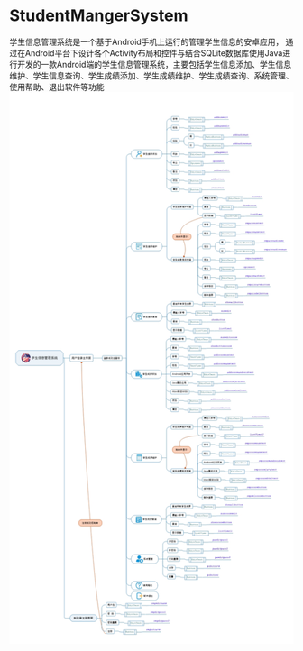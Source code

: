 # StudentMangerSystem
学生信息管理系统是一个基于Android手机上运行的管理学生信息的安卓应用， 通过在Android平台下设计各个Activity布局和控件与结合SQLite数据库使用Java进行开发的一款Android端的学生信息管理系统，主要包括学生信息添加、学生信息维护、学生信息查询、学生成绩添加、学生成绩维护、学生成绩查询、系统管理、使用帮助、退出软件等功能
![Image text](https://github.com/YIRUIJIE/StudentMangerSystem/blob/master/%E5%AD%A6%E7%94%9F%E4%BF%A1%E6%81%AF%E7%AE%A1%E7%90%86%E7%B3%BB%E7%BB%9F%E4%B8%BB%E8%A6%81%E5%8A%9F%E8%83%BD%E4%BB%8B%E7%BB%8D.jpeg)
